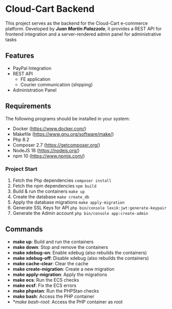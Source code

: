 # Cloud-Cart Backend

This project serves as the backend for the Cloud-Cart e-commerce platform. Developed by ***Juan Martin Palazzolo***, it
provides a REST API for frontend integration and a server-rendered admin panel for administrative tasks

## Features

- PayPal Integration
- REST API
  - FE application
  - Courier communication (shipping)
- Administration Panel

## Requirements

The following programs should be installed in your system:

- Docker (https://www.docker.com/)
- Makefile (https://www.gnu.org/software/make/)
- Php 8.2
- Composer 2.7 (https://getcomposer.org/)
- NodeJS 18 (https://nodejs.org/)
- npm 10 (https://www.npmjs.com/)

### Project Start

1. Fetch the Php dependencies ```composer install```
2. Fetch the npm dependencies ```npm build```
3. Build & run the containers  ```make up```
4. Create the database ```make create_db```
5. Apply the database migrations  ```make apply-migration```
6. Generate SSL Keys for API ```php bin/console lexik:jwt:generate-keypair```
7. Generate the Admin account ```php bin/console app:create-admin```

## Commands

- **make up**: Build and run the containers
- **make down**: Stop and remove the containers
- **make xdebug-on**: Enable xdebug (also rebuilds the containers)
- **make xdebug-off**: Disable xdebug (also rebuilds the containers)
- **make cache-clear**: Clear the cache
- **make create-migration**: Create a new migration
- **make apply-migration**: Apply the migrations
- **make ecs**: Run the ECS checks
- **make ecsf**: Fix the ECS errors
- **make phpstan**: Run the PHPStan checks
- **make bash**: Access the PHP container
- **make bash-root*: Access the PHP container as root
